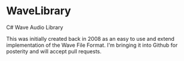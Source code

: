 WaveLibrary
===========

C# Wave Audio Library

This was initially created back in 2008 as an easy to use and extend implementation of the Wave File Format.
I'm bringing it into Github for posterity and will accept pull requests.
